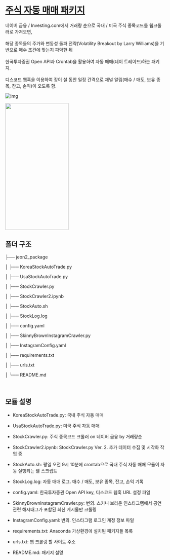 # <u>주식 자동 매매 패키지</u>

네이버 금융 / Investing.com에서 거래량 순으로 국내 / 미국 주식 종목코드를 웹크롤러로 가져오면,
<br><br>
해당 종목들의 주가와 변동성 돌파 전략(Volatility Breakout by Larry Williams)을 기반으로 매수 조건에 맞는지 파악한 뒤
<br><br>
한국투자증권 Open API과 Crontab을 활용하여 자동 매매(데이 트레이드)하는 패키지.
<br><br>
디스코드 웹훅을 이용하여 장이 설 동안 일정 간격으로 채널 알림(매수 / 매도, 보유 종목, 잔고, 손익)이 오도록 함.

![img](https://search.pstatic.net/common/?src=http%3A%2F%2Fblogfiles.naver.net%2FMjAyMTA3MjNfMjk3%2FMDAxNjI3MDM3NjkxMTI0.KkBJouUC9VmPiZsvYHAA4-uL40Fzxuwg9ORT3KVX6pcg.qE6T-aPICOQFNh4LaDXYyc9yd3Gjsm7WbZ3pjmVnvUMg.PNG.kc9994%2Fimage.png&type=sc960_832)
<br>

<img src="https://github.com/sesac-finance/jeon2_package/blob/master/20220915_%ED%95%9C%ED%88%AC%EC%86%90%EC%9D%B5.jpg?raw=true" width="200" height="400"/>

<!-- ![img](https://github.com/sesac-finance/jeon2_package/blob/master/20220915_%ED%95%9C%ED%88%AC%EC%86%90%EC%9D%B5.jpg?raw=true){: width='20%' height='40%'} -->
<br>

## 폴더 구조

├── jeon2_package

│   ├── KoreaStockAutoTrade.py

│   ├── UsaStockAutoTrade.py

│   ├── StockCrawler.py

│   ├── StockCrawler2.ipynb

│   ├── StockAuto.sh

│   ├── StockLog.log

│   ├── config.yaml

│   ├── SkinnyBrownInstagramCrawler.py

│   ├── InstagramConfig.yaml

│   ├── requirements.txt

│   ├── urls.txt

│   └── README.md

<br/>

## 모듈 설명
- KoreaStockAutoTrade.py: 국내 주식 자동 매매

- UsaStockAutoTrade.py: 미국 주식 자동 매매

- StockCrawler.py: 주식 종목코드 크롤러 on 네이버 금융 by 거래량순

- StockCrawler2.ipynb: StockCrawler.py Ver. 2. 추가 데이터 수집 및 시각화 작업 중

- StockAuto.sh: 평일 오전 9시 10분에 crontab으로 국내 주식 자동 매매 모듈이 자동 실행되는 쉘 스크립트

- StockLog.log: 자동 매매 로그. 매수 / 매도, 보유 종목, 잔고, 손익 기록

- config.yaml: 한국투자증권 Open API key, 디스코드 웹훅 URL 설정 파일

- SkinnyBrownInstagramCrawler.py: 번외. 스키니 브라운 인스타그램에서 공연 관련 해시태그가 포함된 최신 게시물만 크롤링

- InstagramConfig.yaml: 번외. 인스타그램 로그인 계정 정보 파일

- requirements.txt: Anaconda 가상환경에 설치된 패키지들 목록

- urls.txt: 웹 크롤링 할 사이트 주소

- README.md: 패키지 설명